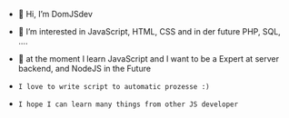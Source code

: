 - 👋 Hi, I’m DomJSdev
- 👀 I’m interested in JavaScript, HTML, CSS and in der future PHP, SQL, ....
- 🌱 at the moment I learn JavaScript and I want to be a Expert at server backend, and NodeJS in the Future  

-     I love to write script to automatic prozesse :) 
-     I hope I can learn many things from other JS developer 


